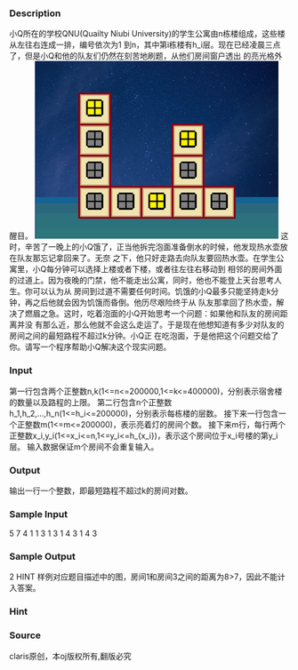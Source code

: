 
### Description
小Q所在的学校QNU(Quailty Niubi University)的学生公寓由n栋楼组成，这些楼从左往右连成一排，编号依次为1
到n，其中第i栋楼有h_i层。现在已经凌晨三点了，但是小Q和他的队友们仍然在刻苦地刷题，从他们房间窗户透出
的亮光格外醒目。
![](/JudgeOnline/upload/201708/pic.png)
这时，辛苦了一晚上的小Q饿了，正当他拆完泡面准备倒水的时候，他发现热水壶放在队友那忘记拿回来了。无奈
之下，他只好走路去向队友要回热水壶。在学生公寓里，小Q每分钟可以选择上楼或者下楼，或者往左往右移动到
相邻的房间外面的过道上。因为夜晚的门禁，他不能走出公寓，同时，他也不能登上天台思考人生。你可以认为从
房间到过道不需要任何时间。饥饿的小Q最多只能坚持走k分钟，再之后他就会因为饥饿而昏倒。他历尽艰险终于从
队友那拿回了热水壶，解决了燃眉之急。这时，吃着泡面的小Q开始思考一个问题：如果他和队友的房间距离并没
有那么近，那么他就不会这么走运了。于是现在他想知道有多少对队友的房间之间的最短路程不超过k分钟。小Q正
在吃泡面，于是他把这个问题交给了你。请写一个程序帮助小Q解决这个现实问题。
### Input
第一行包含两个正整数n,k(1<=n<=200000,1<=k<=400000)，分别表示宿舍楼的数量以及路程的上限。
第二行包含n个正整数h_1,h_2,...,h_n(1<=h_i<=200000)，分别表示每栋楼的层数。
接下来一行包含一个正整数m(1<=m<=200000)，表示亮着灯的房间个数。
接下来m行，每行两个正整数x_i,y_i(1<=x_i<=n,1<=y_i<=h_{x_i})，表示这个房间位于x_i号楼的第y_i层。
输入数据保证m个房间不会重复输入。
### Output
输出一行一个整数，即最短路程不超过k的房间对数。
### Sample Input
5 7
4 1 1 3 1
3
1 4
3 1
4 3
### Sample Output
2
HINT
样例对应题目描述中的图，房间1和房间3之间的距离为8>7，因此不能计入答案。

### Hint

### Source
claris原创，本oj版权所有,翻版必究